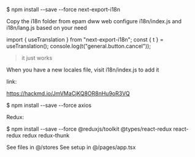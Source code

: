 $ npm install --save --force next-export-i18n

Copy the i18n folder from epam dww web
configure i18n/index.js and i18n/lang.js based on your need

import { useTranslation } from "next-export-i18n";
const { t } = useTranslation();
console.log(t("general.button.cancel"));

> it just works

When you have a new locales file, visit i18n/index.js to add it

link:

https://hackmd.io/JmVMaCjKQ8OR8nHu9oR3VQ

$ npm install --save --force axios

Redux:

$ npm install --save --force @reduxjs/toolkit @types/react-redux react-redux redux redux-thunk

See files in @/stores
See setup in @/pages/app.tsx
